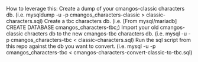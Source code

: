 How to leverage this:
Create a dump of your cmangos-classic characters db. (i.e. mysqldump -u<username> -p<password> cmangos_characters-classic > classic-characters.sql)
Create a tbc characters db. (i.e. [From mysql/mariadb] CREATE DATABASE cmangos_characters-tbc;)
Import your old cmangos-classic chracters db to the new cmangos-tbc characters db. (i.e. mysql -u<username> -p<password> cmangos_characters-tbc < classic-characters.sql)
Run the sql script from this repo against the db you want to convert. (i.e. mysql -u<username> -p<password> cmangos_characters-tbc < cmangos-characters-convert-classic-to-tbc.sql)
